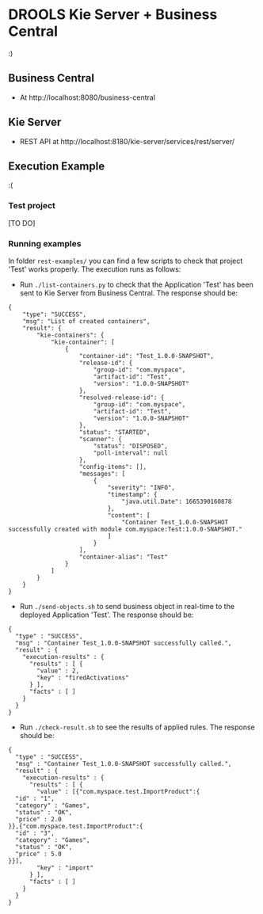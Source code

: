# DROOLS Kie Server + Business Central

:)

## Business Central

- At http://localhost:8080/business-central

## Kie Server

- REST API at http://localhost:8180/kie-server/services/rest/server/

## Execution Example

:(

### Test project

[TO DO]

### Running examples

In folder `rest-examples/` you can find a few scripts to check that project 'Test' works properly. The execution runs as follows:

- Run `./list-containers.py` to check that the Application 'Test' has been sent to Kie Server from Business Central. The response should be:

```{json}
{
    "type": "SUCCESS",
    "msg": "List of created containers",
    "result": {
        "kie-containers": {
            "kie-container": [
                {
                    "container-id": "Test_1.0.0-SNAPSHOT",
                    "release-id": {
                        "group-id": "com.myspace",
                        "artifact-id": "Test",
                        "version": "1.0.0-SNAPSHOT"
                    },
                    "resolved-release-id": {
                        "group-id": "com.myspace",
                        "artifact-id": "Test",
                        "version": "1.0.0-SNAPSHOT"
                    },
                    "status": "STARTED",
                    "scanner": {
                        "status": "DISPOSED",
                        "poll-interval": null
                    },
                    "config-items": [],
                    "messages": [
                        {
                            "severity": "INFO",
                            "timestamp": {
                                "java.util.Date": 1665390160878
                            },
                            "content": [
                                "Container Test_1.0.0-SNAPSHOT successfully created with module com.myspace:Test:1.0.0-SNAPSHOT."
                            ]
                        }
                    ],
                    "container-alias": "Test"
                }
            ]
        }
    }
}
```

- Run `./send-objects.sh` to send business object in real-time to the deployed Application 'Test'. The response should be:

```{json}
{
  "type" : "SUCCESS",
  "msg" : "Container Test_1.0.0-SNAPSHOT successfully called.",
  "result" : {
    "execution-results" : {
      "results" : [ {
        "value" : 2,
        "key" : "firedActivations"
      } ],
      "facts" : [ ]
    }
  }
}
```

- Run `./check-result.sh` to see the results of applied rules. The response should be:


```{json}
{
  "type" : "SUCCESS",
  "msg" : "Container Test_1.0.0-SNAPSHOT successfully called.",
  "result" : {
    "execution-results" : {
      "results" : [ {
        "value" : [{"com.myspace.test.ImportProduct":{
  "id" : "1",
  "category" : "Games",
  "status" : "OK",
  "price" : 2.0
}},{"com.myspace.test.ImportProduct":{
  "id" : "3",
  "category" : "Games",
  "status" : "OK",
  "price" : 5.0
}}],
        "key" : "import"
      } ],
      "facts" : [ ]
    }
  }
}
```
